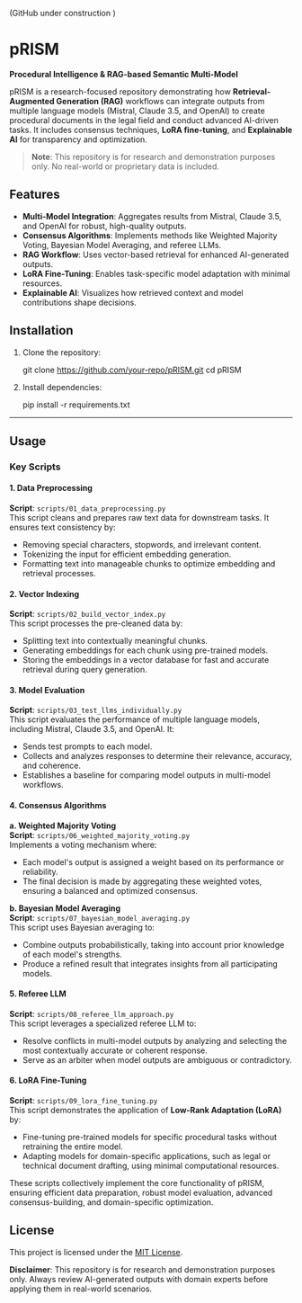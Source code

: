 (GitHub under construction )


# pRISM  
**Procedural Intelligence & RAG-based Semantic Multi-Model**

pRISM is a research-focused repository demonstrating how **Retrieval-Augmented Generation (RAG)** workflows can integrate outputs from multiple language models (Mistral, Claude 3.5, and OpenAI) to create procedural documents in the legal field and conduct advanced AI-driven tasks. It includes consensus techniques, **LoRA fine-tuning**, and **Explainable AI** for transparency and optimization.

> **Note**: This repository is for research and demonstration purposes only. No real-world or proprietary data is included.


## Features  

- **Multi-Model Integration**: Aggregates results from Mistral, Claude 3.5, and OpenAI for robust, high-quality outputs.  
- **Consensus Algorithms**: Implements methods like Weighted Majority Voting, Bayesian Model Averaging, and referee LLMs.  
- **RAG Workflow**: Uses vector-based retrieval for enhanced AI-generated outputs.  
- **LoRA Fine-Tuning**: Enables task-specific model adaptation with minimal resources.  
- **Explainable AI**: Visualizes how retrieved context and model contributions shape decisions.

## Installation  

1. Clone the repository:  
   
   git clone https://github.com/your-repo/pRISM.git
   cd pRISM
   

2. Install dependencies:  
   
   pip install -r requirements.txt


---

## Usage  

### Key Scripts  

#### **1. Data Preprocessing**
**Script**: `scripts/01_data_preprocessing.py`  
This script cleans and prepares raw text data for downstream tasks. It ensures text consistency by:
- Removing special characters, stopwords, and irrelevant content.
- Tokenizing the input for efficient embedding generation.
- Formatting text into manageable chunks to optimize embedding and retrieval processes.

#### **2. Vector Indexing**
**Script**: `scripts/02_build_vector_index.py`  
This script processes the pre-cleaned data by:
- Splitting text into contextually meaningful chunks.
- Generating embeddings for each chunk using pre-trained models.
- Storing the embeddings in a vector database for fast and accurate retrieval during query generation.


#### **3. Model Evaluation**
**Script**: `scripts/03_test_llms_individually.py`  
This script evaluates the performance of multiple language models, including Mistral, Claude 3.5, and OpenAI. It:
- Sends test prompts to each model.
- Collects and analyzes responses to determine their relevance, accuracy, and coherence.
- Establishes a baseline for comparing model outputs in multi-model workflows.


#### **4. Consensus Algorithms**

**a. Weighted Majority Voting**  
**Script**: `scripts/06_weighted_majority_voting.py`  
Implements a voting mechanism where:
- Each model's output is assigned a weight based on its performance or reliability.
- The final decision is made by aggregating these weighted votes, ensuring a balanced and optimized consensus.

**b. Bayesian Model Averaging**  
**Script**: `scripts/07_bayesian_model_averaging.py`  
This script uses Bayesian averaging to:
- Combine outputs probabilistically, taking into account prior knowledge of each model's strengths.
- Produce a refined result that integrates insights from all participating models.

#### **5. Referee LLM**
**Script**: `scripts/08_referee_llm_approach.py`  
This script leverages a specialized referee LLM to:
- Resolve conflicts in multi-model outputs by analyzing and selecting the most contextually accurate or coherent response.
- Serve as an arbiter when model outputs are ambiguous or contradictory.

#### **6. LoRA Fine-Tuning**
**Script**: `scripts/09_lora_fine_tuning.py`  
This script demonstrates the application of **Low-Rank Adaptation (LoRA)** by:
- Fine-tuning pre-trained models for specific procedural tasks without retraining the entire model.
- Adapting models for domain-specific applications, such as legal or technical document drafting, using minimal computational resources.


These scripts collectively implement the core functionality of pRISM, ensuring efficient data preparation, robust model evaluation, advanced consensus-building, and domain-specific optimization.  


## License  

This project is licensed under the [MIT License](./LICENSE).  

**Disclaimer**: This repository is for research and demonstration purposes only. Always review AI-generated outputs with domain experts before applying them in real-world scenarios.

